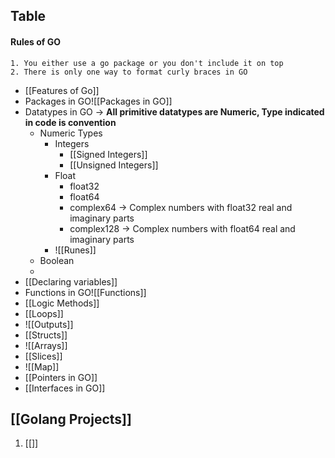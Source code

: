 ## Table
#### Rules of GO
	1. You either use a go package or you don't include it on top
	2. There is only one way to format curly braces in GO

- [[Features of Go]]
- Packages in GO![[Packages in GO]]
- Datatypes in GO -> **All primitive datatypes are Numeric, Type indicated in code is convention**
	- Numeric Types
		- Integers
			- [[Signed Integers]]
			- [[Unsigned Integers]]
		- Float
			- float32 
			- float64
			- complex64 -> Complex numbers with float32 real and imaginary parts
			- complex128 -> Complex numbers with float64 real and imaginary parts
		- ![[Runes]]
	- Boolean
	- 
- [[Declaring variables]]
- Functions in GO![[Functions]]
- [[Logic Methods]]
- [[Loops]]
- ![[Outputs]]
- [[Structs]]
- ![[Arrays]]
- [[Slices]]
- ![[Map]]
- [[Pointers in GO]]
- [[Interfaces in GO]]






## [[Golang Projects]]
1. [[]]
